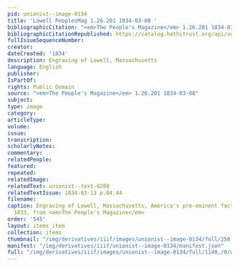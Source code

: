 ```yaml
---
pid: unionist--image-0134
title: 'Lowell PeoplesMag 1.26.201 1834-03-08 '
bibliographicCitation: "<em>The People's Magazine</em> 1.26.201 1834-03-08"
bibliographicCitationRepublished: https://catalog.hathitrust.org/api/volumes/oclc/6497679.html
fullIssueSequenceNumber: 
creator: 
dateCreated: '1834'
description: Engraving of Lowell, Massachusetts
language: English
publisher: 
IsPartOf: 
rights: Public Domain
source: "<em>The People's Magazine</em> 1.26.201 1834-03-08"
subject: 
type: image
category: 
articleType: 
volume: 
issue: 
transcription: 
scholarlyNotes: 
commentary: 
relatedPeople: 
featured: 
repeated: 
relatedImage: 
relatedText: unionist--text-0280
relatedTextIssue: 1834-03-13 p.04.44
filename: 
caption: Engraving of Lowell, Massachusetts, America's pre-eminent factory town in
  1833, from <em>The People's Magazine</em>
order: '545'
layout: items_item
collection: items
thumbnail: "/img/derivatives/iiif/images/unionist--image-0134/full/250,/0/default.jpg"
manifest: "/img/derivatives/iiif/unionist--image-0134/manifest.json"
full: "/img/derivatives/iiif/images/unionist--image-0134/full/1140,/0/default.jpg"
---
```


